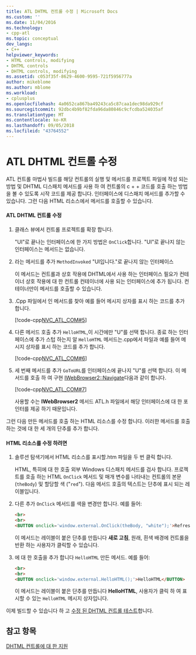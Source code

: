 ```yaml
---
title: ATL DHTML 컨트롤 수정 | Microsoft Docs
ms.custom: ''
ms.date: 11/04/2016
ms.technology:
- cpp-atl
ms.topic: conceptual
dev_langs:
- C++
helpviewer_keywords:
- HTML controls, modifying
- DHTML controls
- DHTML controls, modifying
ms.assetid: c053f35f-8629-4600-9595-721f5956777a
author: mikeblome
ms.author: mblome
ms.workload:
- cplusplus
ms.openlocfilehash: 4a0652ca867ba49243ca5c87caa1dec98da929cf
ms.sourcegitcommit: 92dbc4b9bf82fda96da80846c9cfcdba524035af
ms.translationtype: MT
ms.contentlocale: ko-KR
ms.lasthandoff: 09/05/2018
ms.locfileid: "43764552"
---
```

# <a name="modifying-the-atl-dhtml-control"></a>ATL DHTML 컨트롤 수정

ATL 컨트롤 마법사 빌드를 해당 컨트롤의 실행 및 메서드를 프로젝트 파일에 작성 되는 방법 및 DHTML 디스패치 메서드를 사용 하 여 컨트롤의 c + + 코드를 호출 하는 방법을 볼 수 있도록 시작 코드를 제공 합니다. 인터페이스에 디스패치 메서드를 추가할 수 있습니다. 그런 다음 HTML 리소스에서 메서드를 호출할 수 있습니다.

#### <a name="to-modify-the-atl-dhtml-control"></a>ATL DHTML 컨트롤 수정

1. 클래스 뷰에서 컨트롤 프로젝트를 확장 합니다.

   "UI"로 끝나는 인터페이스에 한 가지 방법은 `OnClick`합니다. "UI"로 끝나지 않는 인터페이스는 메서드는 없습니다.

2. 라는 메서드를 추가 `MethodInvoked` "UI입니다."로 끝나지 않는 인터페이스

   이 메서드는 컨트롤과 상호 작용에 DHTML에서 사용 하는 인터페이스 필요가 컨테이너 상호 작용에 대 한 컨트롤 컨테이너에 사용 되는 인터페이스에 추가 됩니다. 컨테이너만이 메서드를 호출할 수 있습니다.

3. .Cpp 파일에서 인 메서드를 찾아 예를 들어 메시지 상자를 표시 하는 코드를 추가 합니다.

   [!code-cpp[NVC_ATL_COM#5](../atl/codesnippet/cpp/modifying-the-atl-dhtml-control_1.cpp)]

4. 다른 메서드 호출 추가 `HelloHTML`,이 시간에만 "U"를 선택 합니다. 종료 하는 인터페이스에 추가 스텁 하는지 알 `HelloHTML` 메서드는.cpp에서 파일과 예를 들어 메시지 상자를 표시 하는 코드를 추가 합니다.

   [!code-cpp[NVC_ATL_COM#6](../atl/codesnippet/cpp/modifying-the-atl-dhtml-control_2.cpp)]

5. 세 번째 메서드를 추가 `GoToURL`를 인터페이스에 끝나지 "U"를 선택 합니다. 이 메서드를 호출 하 여 구현 [IWebBrowser2::Navigate](https://msdn.microsoft.com/library/aa752133.aspx)다음과 같이 합니다.

   [!code-cpp[NVC_ATL_COM#7](../atl/codesnippet/cpp/modifying-the-atl-dhtml-control_3.cpp)]

   사용할 수는 **IWebBrowser2** 메서드 ATL.h 파일에서 해당 인터페이스에 대 한 포인터를 제공 하기 때문입니다.

그런 다음 만든 메서드를 호출 하는 HTML 리소스를 수정 합니다. 이러한 메서드를 호출 하는 것에 대 한 세 개의 단추를 추가 합니다.  

#### <a name="to-modify-the-html-resource"></a>HTML 리소스를 수정 하려면

1. 솔루션 탐색기에서 HTML 리소스를 표시할.htm 파일을 두 번 클릭 합니다.

   HTML, 특히에 대 한 호출 외부 Windows 디스패치 메서드를 검사 합니다. 프로젝트를 호출 하는 HTML `OnClick` 메서드 및 매개 변수를 나타내는 컨트롤의 본문 (`theBody`) 및 할당할 색 ("`red`"). 다음 메서드 호출의 텍스트는 단추에 표시 되는 레이블입니다.

2. 다른 추가 `OnClick` 메서드를 색을 변경만 합니다. 예를 들어:

    ```html
    <br>
    <br>
    <BUTTON onclick='window.external.OnClick(theBody, "white");'>Refresh</BUTTON>
    ```

   이 메서드는 레이블이 붙은 단추를 만듭니다 **새로 고침**, 원래, 흰색 배경에 컨트롤을 반환 하는 사용자가 클릭할 수 있습니다.

3. 에 대 한 호출을 추가 합니다 `HelloHTML` 만든 메서드. 예를 들어:

    ```html
    <br>  
    <br>  
    <BUTTON onclick='window.external.HelloHTML();'>HelloHTML</BUTTON>  
    ```

   이 메서드는 레이블이 붙은 단추를 만듭니다 **HelloHTML**, 사용자가 클릭 하 여 표시할 수 있는 `HelloHTML` 메시지 상자입니다.

이제 빌드할 수 있습니다 하 고 [수정 된 DHTML 컨트롤 테스트](../atl/testing-the-modified-atl-dhtml-control.md)합니다.

## <a name="see-also"></a>참고 항목

[DHTML 컨트롤에 대 한 지원](../atl/atl-support-for-dhtml-controls.md)
